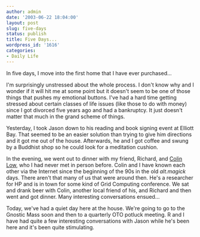 ```yaml
---
author: admin
date: '2003-06-22 18:04:00'
layout: post
slug: five-days
status: publish
title: Five Days...
wordpress_id: '1616'
categories:
- Daily Life
---
```

In five days, I move into the first home that I have ever purchased...

I&apos;m surprisingly unstressed about the whole process. I don&apos;t know why and I wonder if it will hit me at some point but it doesn&apos;t seem to be one of those things that pushes my emotional buttons. I&apos;ve had a hard time getting stressed about certain classes of life issues (like those to do with money) since I got divorced five years ago and had a bankruptcy. It just doesn&apos;t matter that much in the grand scheme of things.

Yesterday, I took Jason down to his reading and book signing event at Elliott Bay. That seemed to be an easier solution than trying to give him directions and it got me out of the house. Afterwards, he and I got coffee and swung by a Buddhist shop so he could look for a meditation cushion. 

In the evening, we went out to dinner with my friend, Richard, and <a href="http://www.digital-brilliance.com/kab/">Colin Low</a>, who I had never met in person before. Colin and I have known each other via the Internet since the beginning of the 90s in the old <i>alt.magick</i> days. There aren&apos;t that many of us that were around then. He&apos;s a researcher for HP and is in town for some kind of Grid Computing conference. We sat and drank beer with Colin, another local friend of his, and Richard and then went and got dinner. Many interesting conversations ensued...

Today, we&apos;ve had a quiet day here at the house. We&apos;re going to go to the Gnostic Mass soon and then to a quarterly OTO potluck meeting. R and I have had quite a few interesting conversations with Jason while he&apos;s been here and it&apos;s been quite stimulating.
